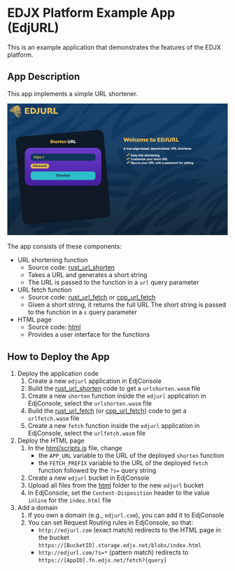 # EDJX Platform Example App (EdjURL)

This is an example application that demonstrates the features of the EDJX platform.

## App Description

This app implements a simple URL shortener.

![EdjURL Screenshot](/screenshot.png)

The app consists of these components:

- URL shortening function
    - Source code: [rust_url_shorten](/rust_url_shorten)
    - Takes a URL and generates a short string
    - The URL is passed to the function in a `url` query parameter
- URL fetch function
    -  Source code: [rust_url_fetch](/rust_url_fetch) or [cpp_url_fetch](/cpp_url_fetch)
    - Given a short string, it returns the full URL
    The short string is passed to the function in a `s` query parameter
- HTML page
    - Source code: [html](/html)
    - Provides a user interface for the functions

## How to Deploy the App

1. Deploy the application code
    1. Create a new `edjurl` application in EdjConsole
    2. Build the [rust_url_shorten](/rust_url_shorten) code to get a `urlshorten.wasm` file
    3. Create a new `shorten` function inside the `edjurl` application in EdjConsole, select the `urlshorten.wasm` file
    4. Build the [rust_url_fetch](/rust_url_fetch) (or [cpp_url_fetch](/cpp_url_fetch)) code to get a `urlfetch.wasm` file
    5. Create a new `fetch` function inside the `edjurl` application in EdjConsole, select the `urlfetch.wasm` file
2. Deploy the HTML page
    1. In the [html/scripts.js](/html/scripts.js) file, change
        - the `APP_URL` variable to the URL of the deployed `shorten` function
        - the `FETCH_PREFIX` variable to the URL of the deployed `fetch` function followed by the `?s=` query string
    1. Create a new `edjurl` bucket in EdjConsole
    2. Upload all files from the [html](/html) folder to the new `edjurl` bucket
    3. In EdjConsole, set the `Content-Disposition` header to the value `inline` for the `index.html` file
3. Add a domain
    1. If you own a domain (e.g., `edjurl.com`), you can add it to EdjConsole
    2. You can set Request Routing rules in EdjConsole, so that:
        - `http://edjurl.com` (exact match) redirects to the HTML page in the bucket `https://[BucketID].storage.edjx.net/blobs/index.html`
        - `http://edjurl.com/?s=*` (pattern match) redirects to `https://[AppID].fn.edjx.net/fetch?{query}`
